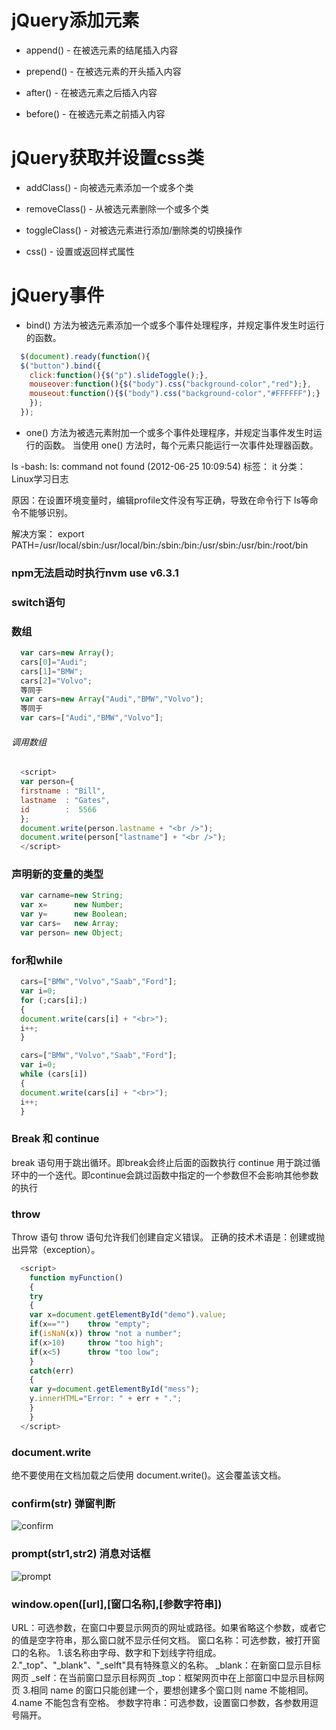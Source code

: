 # jQuery添加元素


* append() - 在被选元素的结尾插入内容

* prepend() - 在被选元素的开头插入内容

* after() - 在被选元素之后插入内容

* before() - 在被选元素之前插入内容


#  jQuery获取并设置css类

* addClass() - 向被选元素添加一个或多个类

* removeClass() - 从被选元素删除一个或多个类

* toggleClass() - 对被选元素进行添加/删除类的切换操作

* css() - 设置或返回样式属性

# jQuery事件

* bind() 方法为被选元素添加一个或多个事件处理程序，并规定事件发生时运行的函数。

```js
  $(document).ready(function(){
  $("button").bind({
    click:function(){$("p").slideToggle();},
    mouseover:function(){$("body").css("background-color","red");},  
    mouseout:function(){$("body").css("background-color","#FFFFFF");}  
    });
  });
```

* one() 方法为被选元素附加一个或多个事件处理程序，并规定当事件发生时运行的函数。
当使用 one() 方法时，每个元素只能运行一次事件处理器函数。


ls -bash: ls: command not found (2012-06-25 10:09:54)
标签： it	分类： Linux学习日志

原因：在设置环境变量时，编辑profile文件没有写正确，导致在命令行下 ls等命令不能够识别。

解决方案：
 export PATH=/usr/local/sbin:/usr/local/bin:/sbin:/bin:/usr/sbin:/usr/bin:/root/bin


### npm无法启动时执行nvm use v6.3.1   


### switch语句


###  数组

```js
  var cars=new Array();
  cars[0]="Audi";
  cars[1]="BMW";
  cars[2]="Volvo";
  等同于
  var cars=new Array("Audi","BMW","Volvo");
  等同于
  var cars=["Audi","BMW","Volvo"];
```

###### 调用数组

```js
  <script>
  var person={
  firstname : "Bill",
  lastname  : "Gates",
  id        :  5566
  };
  document.write(person.lastname + "<br />");
  document.write(person["lastname"] + "<br />");
  </script>

```

### 声明新的变量的类型

```js
  var carname=new String;
  var x=      new Number;
  var y=      new Boolean;
  var cars=   new Array;
  var person= new Object;
```

### for和while

```js
  cars=["BMW","Volvo","Saab","Ford"];
  var i=0;
  for (;cars[i];)
  {
  document.write(cars[i] + "<br>");
  i++;
  }
```

```js
  cars=["BMW","Volvo","Saab","Ford"];
  var i=0;
  while (cars[i])
  {
  document.write(cars[i] + "<br>");
  i++;
  }
```

### Break 和 continue

  break 语句用于跳出循环。即break会终止后面的函数执行
  continue 用于跳过循环中的一个迭代。即continue会跳过函数中指定的一个参数但不会影响其他参数的执行

### throw

  Throw 语句
  throw 语句允许我们创建自定义错误。
  正确的技术术语是：创建或抛出异常（exception）。

```js
  <script>
    function myFunction()
    {
    try
    {
    var x=document.getElementById("demo").value;
    if(x=="")    throw "empty";
    if(isNaN(x)) throw "not a number";
    if(x>10)     throw "too high";
    if(x<5)      throw "too low";
    }
    catch(err)
    {
    var y=document.getElementById("mess");
    y.innerHTML="Error: " + err + ".";
    }
    }
  </script>
```

### document.write

绝不要使用在文档加载之后使用 document.write()。这会覆盖该文档。


### confirm(str)  弹窗判断

![confirm](http://img.mukewang.com/52e35bc60001f01a04230353.jpg)

### prompt(str1,str2)  消息对话框

![prompt](http://img.mukewang.com/52e360780001ede107090353.jpg)

### window.open([url],[窗口名称],[参数字符串])

URL：可选参数，在窗口中要显示网页的网址或路径。如果省略这个参数，或者它的值是空字符串，那么窗口就不显示任何文档。
窗口名称：可选参数，被打开窗口的名称。
   1.该名称由字母、数字和下划线字符组成。
   2."_top"、"_blank"、"_selft"具有特殊意义的名称。
      _blank：在新窗口显示目标网页
      _self：在当前窗口显示目标网页
      _top：框架网页中在上部窗口中显示目标网页
   3.相同 name 的窗口只能创建一个，要想创建多个窗口则 name 不能相同。
   4.name 不能包含有空格。
参数字符串：可选参数，设置窗口参数，各参数用逗号隔开。
